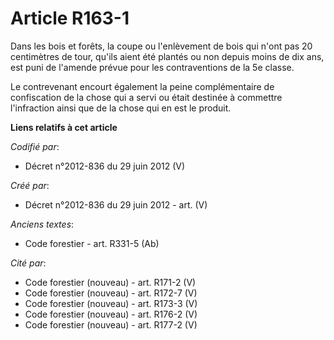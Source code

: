 # Article R163-1

Dans les bois et forêts, la coupe ou l'enlèvement de bois qui n'ont pas 20 centimètres de tour, qu'ils aient été plantés ou
non depuis moins de dix ans, est puni de l'amende prévue pour les contraventions de la 5e classe.

Le contrevenant encourt également la peine complémentaire de confiscation de la chose qui a servi ou était destinée à
commettre l'infraction ainsi que de la chose qui en est le produit.

**Liens relatifs à cet article**

_Codifié par_:

  - Décret n°2012-836 du 29 juin 2012 (V)

_Créé par_:

  - Décret n°2012-836 du 29 juin 2012 - art. (V)

_Anciens textes_:

  - Code forestier - art. R331-5 (Ab)

_Cité par_:

  - Code forestier (nouveau) - art. R171-2 (V)
  - Code forestier (nouveau) - art. R172-7 (V)
  - Code forestier (nouveau) - art. R173-3 (V)
  - Code forestier (nouveau) - art. R176-2 (V)
  - Code forestier (nouveau) - art. R177-2 (V)
